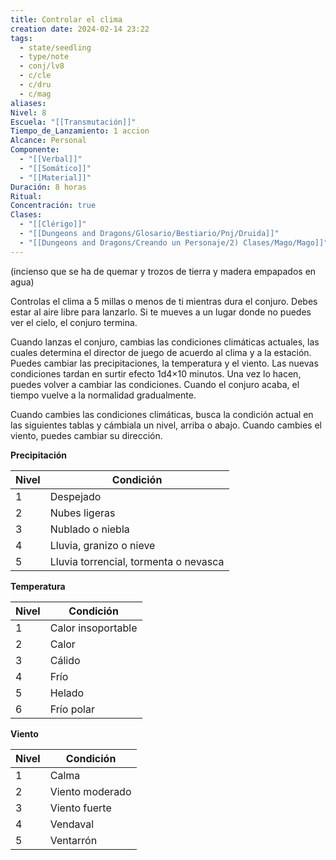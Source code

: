 ```yaml
---
title: Controlar el clima
creation date: 2024-02-14 23:22
tags:
  - state/seedling
  - type/note
  - conj/lv8
  - c/cle
  - c/dru
  - c/mag
aliases: 
Nivel: 8
Escuela: "[[Transmutación]]"
Tiempo_de_Lanzamiento: 1 accion
Alcance: Personal
Componente:
  - "[[Verbal]]"
  - "[[Somático]]"
  - "[[Material]]"
Duración: 8 horas
Ritual: 
Concentración: true
Clases:
  - "[[Clérigo]]"
  - "[[Dungeons and Dragons/Glosario/Bestiario/Pnj/Druida]]"
  - "[[Dungeons and Dragons/Creando un Personaje/2) Clases/Mago/Mago]]"
---
```

(incienso que se ha de quemar y trozos de tierra y madera empapados en agua)


Controlas el clima a 5 millas o menos de ti mientras dura el conjuro. Debes estar al aire libre para lanzarlo. Si te mueves a un lugar donde no puedes ver el cielo, el conjuro termina.

Cuando lanzas el conjuro, cambias las condiciones climáticas actuales, las cuales determina el director de juego de acuerdo al clima y a la estación. Puedes cambiar las precipitaciones, la temperatura y el viento. Las nuevas condiciones tardan en surtir efecto 1d4×10 minutos. Una vez lo hacen, puedes volver a cambiar las condiciones. Cuando el conjuro acaba, el tiempo vuelve a la normalidad gradualmente.

Cuando cambies las condiciones climáticas, busca la condición actual en las siguientes tablas y cámbiala un nivel, arriba o abajo. Cuando cambies el viento, puedes cambiar su dirección.

**Precipitación**

|Nivel|Condición|
|---|---|
|1|Despejado|
|2|Nubes ligeras|
|3|Nublado o niebla|
|4|Lluvia, granizo o nieve|
|5|Lluvia torrencial, tormenta o nevasca|

**Temperatura**

|Nivel|Condición|
|---|---|
|1|Calor insoportable|
|2|Calor|
|3|Cálido|
|4|Frío|
|5|Helado|
|6|Frío polar|

**Viento**

|Nivel|Condición|
|---|---|
|1|Calma|
|2|Viento moderado|
|3|Viento fuerte|
|4|Vendaval|
|5|Ventarrón|